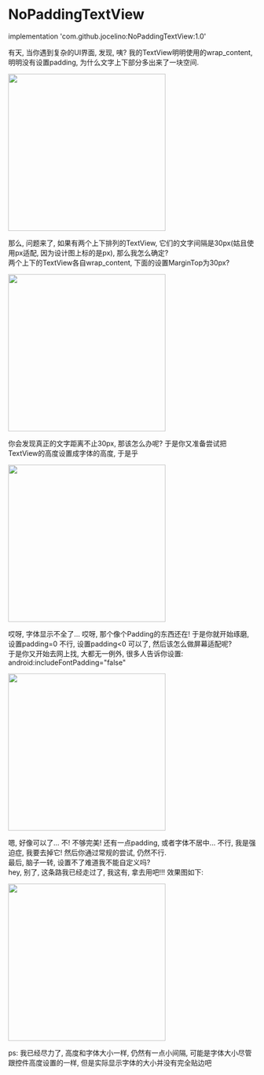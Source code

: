 # NoPaddingTextView

implementation 'com.github.jocelino:NoPaddingTextView:1.0'


有天, 当你遇到复杂的UI界面, 发现, 咦? 我的TextView明明使用的wrap_content, 明明没有设置padding, 为什么文字上下部分多出来了一块空间.<br/>

<img src="screenshot/img1.png" width="320px"/><br/>

那么, 问题来了, 如果有两个上下排列的TextView, 它们的文字间隔是30px(姑且使用px适配, 因为设计图上标的是px), 那么我怎么确定? <br/>
两个上下的TextView各自wrap_content, 下面的设置MarginTop为30px?<br/>

<img src="screenshot/img2.png" width="320px"/><br/>

你会发现真正的文字距离不止30px, 那该怎么办呢? 于是你又准备尝试把TextView的高度设置成字体的高度, 于是乎<br/>

<img src="screenshot/img3.png" width="320px"/><br/>

哎呀, 字体显示不全了...  哎呀, 那个像个Padding的东西还在! 于是你就开始琢磨, 设置padding=0 不行, 设置padding<0 可以了, 然后该怎么做屏幕适配呢?<br/>
于是你又开始去网上找, 大都无一例外, 很多人告诉你设置: android:includeFontPadding="false"<br/>

<img src="screenshot/img4.png" width="320px"/><br/>

嗯, 好像可以了... 不! 不够完美! 还有一点padding, 或者字体不居中...  不行, 我是强迫症, 我要去掉它! 然后你通过常规的尝试, 仍然不行.<br/>
最后, 脑子一转, 设置不了难道我不能自定义吗?<br/>
hey, 别了, 这条路我已经走过了, 我这有, 拿去用吧!!! 效果图如下:<br/>

<img src="screenshot/img5.png" width="320px"/><br/>

ps: 我已经尽力了, 高度和字体大小一样, 仍然有一点小间隔, 可能是字体大小尽管跟控件高度设置的一样, 但是实际显示字体的大小并没有完全贴边吧<br/>
